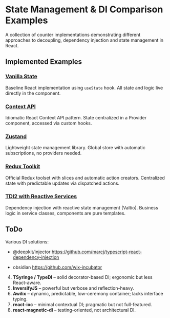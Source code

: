 # State Management & DI Comparison Examples

A collection of counter implementations demonstrating different approaches to decoupling, dependency injection and state management in React.

## Implemented Examples

### [Vanilla State](./vanilla-state/)

Baseline React implementation using `useState` hook. All state and logic live directly in the component.

### [Context API](./vanilla-context/)

Idiomatic React Context API pattern. State centralized in a Provider component, accessed via custom hooks.

### [Zustand](./zustandjs/)

Lightweight state management library. Global store with automatic subscriptions, no providers needed.

### [Redux Toolkit](./redux-toolkit/)

Official Redux toolset with slices and automatic action creators. Centralized state with predictable updates via dispatched actions.

### [TDI2 with Reactive Services](./tdi2/)

Dependency injection with reactive state management (Valtio). Business logic in service classes, components are pure templates.

## ToDo

Various DI solutions:

- @deepkit/injector https://github.com/marcj/typescript-react-dependency-injection

- obsidian https://github.com/wix-incubator

4. **TSyringe / TypeDI** – solid decorator-based DI; ergonomic but less React-aware.
5. **InversifyJS** – powerful but verbose and reflection-heavy.
6. **Awilix** – dynamic, predictable, low-ceremony container; lacks interface typing.
7. **react-ioc** – minimal contextual DI; pragmatic but not full-featured.
8. **react-magnetic-di** – testing-oriented, not architectural DI.
